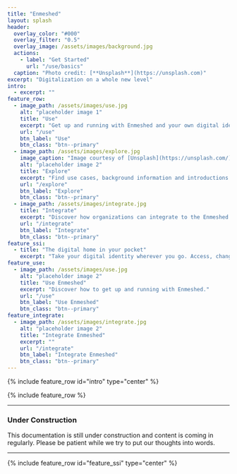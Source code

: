```yaml
---
title: "Enmeshed"
layout: splash
header:
  overlay_color: "#000"
  overlay_filter: "0.5"
  overlay_image: /assets/images/background.jpg
  actions:
    - label: "Get Started"
      url: "/use/basics"
  caption: "Photo credit: [**Unsplash**](https://unsplash.com)"
excerpt: "Digitalization on a whole new level"
intro:
  - excerpt: ""
feature_row:
  - image_path: /assets/images/use.jpg
    alt: "placeholder image 1"
    title: "Use"
    excerpt: "Get up and running with Enmeshed and your own digital identity."
    url: "/use"
    btn_label: "Use"
    btn_class: "btn--primary"
  - image_path: /assets/images/explore.jpg
    image_caption: "Image courtesy of [Unsplash](https://unsplash.com/)"
    alt: "placeholder image 2"
    title: "Explore"
    excerpt: "Find use cases, background information and introductions in the Explore Enmeshed section."
    url: "/explore"
    btn_label: "Explore"
    btn_class: "btn--primary"
  - image_path: /assets/images/integrate.jpg
    title: "Integrate"
    excerpt: "Discover how organizations can integrate to the Enmeshed ecosystem."
    url: "/integrate"
    btn_label: "Integrate"
    btn_class: "btn--primary"
feature_ssi:
  - title: "The digital home in your pocket"
    excerpt: "Take your digital identity wherever you go. Access, change and easily share the most important data of you without bothering about security, privacy or paperwork."
feature_use:
  - image_path: /assets/images/use.jpg
    alt: "placeholder image 2"
    title: "Use Enmeshed"
    excerpt: "Discover how to get up and running with Enmeshed."
    url: "/use"
    btn_label: "Use Enmeshed"
    btn_class: "btn--primary"
feature_integrate:
  - image_path: /assets/images/integrate.jpg
    alt: "placeholder image 2"
    title: "Integrate Enmeshed"
    excerpt: ""
    url: "/integrate"
    btn_label: "Integrate Enmeshed"
    btn_class: "btn--primary"
---
```


{% include feature_row id="intro" type="center" %}

{% include feature_row %}

---

### Under Construction

This documentation is still under construction and content is coming in regularly. Please be patient while we try to put our thoughts into words.

---

{% include feature_row id="feature_ssi" type="center" %}
